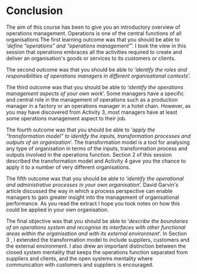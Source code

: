 # Conclusion


The aim of this course has been to give you an introductory overview of operations management. Operations is one of the central functions of all organisations The first learning outcome was that you should be able to ‘*define “operations” and “operations management”*’. I took the view in this session that operations embraces all the activities required to create and deliver an organisation's goods or services to its customers or clients.

The second outcome was that you should be able to ‘*identify the roles and responsibilities of operations managers in different organisational contexts*’.

The third outcome was that you should be able to ‘*identify the operations management aspects of your own work*’. Some managers have a specific and central role in the management of operations such as a production manager in a factory or an operations manager in a hotel chain. However, as you may have discovered from Activity 3, most managers have at least some operations management aspect to their job.

The fourth outcome was that you should be able to ‘*apply the “transformation model” to identify the inputs, transformation processes and outputs of an organisation*’. The transformation model is a tool for analysing any type of organisation in terms of the inputs, transformation process and outputs involved in the operations function. Section 2 of this session described the transformation model and Activity 4 gave you the chance to apply it to a number of very different organisations.

The fifth outcome was that you should be able to ‘*identify the operational and administrative processes in your own organisation*’. David Garvin's article discussed the way in which a process perspective can enable managers to gain greater insight into the management of organisational performance. As you read the extract I hope you took notes on how this could be applied in your own organisation.

The final objective was that you should be able to ‘*describe the boundaries of an operations system and recognise its interfaces with other functional areas within the organisation and with its external environment*’. In Section 3 , I extended the transformation model to include suppliers, customers and the external environment. I also drew an important distinction between the closed system mentality that keeps the operations function separated from suppliers and clients, and the open systems mentality where communication with customers and suppliers is encouraged.

